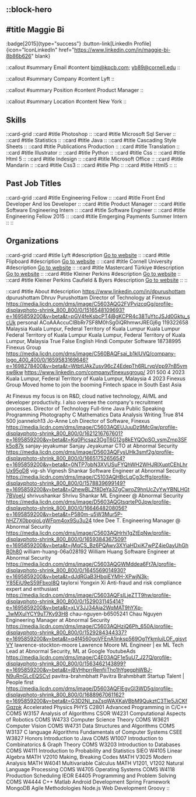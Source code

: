 ::block-hero
---
#title
Maggie Bi
---

:badge[2015]{type="success"}
:button-link[LinkedIn Profile]{icon="IconLinkedIn" href="https://www.linkedin.com/in/maggie-bi-8b86b626" blank}

::callout
#summary
Email
#content
bim@kpcb.com; yb89@cornell.edu
::

::callout
#summary
Company
#content
Lyft
::

::callout
#summary
Position
#content
Product Manager
::

::callout
#summary
Location
#content
New York
::

## Skills
::card-grid
::card
#title
Photoshop
::
::card
#title
Microsoft Sql Server
::
::card
#title
Statistics
::
::card
#title
Java
::
::card
#title
Cascading Style Sheets
::
::card
#title
Publications Production
::
::card
#title
Translation
::
::card
#title
Illustrator
::
::card
#title
Python
::
::card
#title
Css
::
::card
#title
Html 5
::
::card
#title
Indesign
::
::card
#title
Microsoft Office
::
::card
#title
Mandarin
::
::card
#title
Css3
::
::card
#title
Php
::
::card
#title
Html5
::
::

## Past Job Titles
::card-grid
::card
#title
Engineering Fellow
::
::card
#title
Front End Developer And Ios Developer
::
::card
#title
Product Manager
::
::card
#title
Software Engineering Intern
::
::card
#title
Software Engineer
::
::card
#title
Engineering Fellow 2015
::
::card
#title
Emgerging Payments Summer Intern
::
::

## Organizations
::card-grid
::card
#title
Lyft
#description
[Go to website](lyft.com)
::
::card
#title
Flipboard
#description
[Go to website](flipboard.com)
::
::card
#title
Cornell University
#description
[Go to website](cornell.edu)
::
::card
#title
Mastercard Türkiye
#description
[Go to website](mastercard.com.tr)
::
::card
#title
Kleiner Perkins
#description
[Go to website](kleinerperkins.com)
::
::card
#title
Kleiner Perkins Caufield & Byers
#description
[Go to website](kpcb.com)
::
::

::card
#title
About
#description
https://www.linkedin.com/in/dpurushottam dpurushottam Dhruv Purushottam Director of Technology at Finexus https://media.licdn.com/dms/image/C5603AQG2FVPvjzcqGg/profile-displayphoto-shrink_800_800/0/1516548109693?e=1695859200&v=beta&t=pGV4feKsbcPT4jBgKCPR4c38TuYtcJSJd0Gktu_scUk personal ACoAAAccuCIBbRr7SF8M0hSg0iQRhmwrJREGj6g 119322658 Malaysia Kuala Lumpur, Federal Territory of Kuala Lumpur Kuala Lumpur Federal Territory of Kuala Lumpur Kuala Lumpur, Federal Territory of Kuala Lumpur, Malaysia True False English Hindi Computer Software 18738995 Finexus Group https://media.licdn.com/dms/image/C560BAQFsai_b1klUVQ/company-logo_400_400/0/1659583169646?e=1698278400&v=beta&t=WtbtUAkZusy96cZ4EdepTh6RLrvpVpp97nB5vmsw8kw https://www.linkedin.com/company/finexusgroup/ 201 500 4 2023 Kuala Lumpur, Federal Territory of Kuala Lumpur, Malaysia 4 2023 Finexus Group Moved home to join the booming Fintech space in South East Asia

At Finexus my focus is on R&D, cloud native technology, AI/ML and developer productivity. I also oversee the company's recruitment processes. Director of Technology Full-time Java Public Speaking Programming Photography C Mathematics Data Analysis Writing True 814 500 joanneloh13 Jo-Anne Loh Director of Software, Finexus https://media.licdn.com/dms/image/C5603AQEUJuuDz9McGw/profile-displayphoto-shrink_800_800/0/1621216767601?e=1695859200&v=beta&t=Kq0Picsaz3OgT6G12g8kEYQOpSO_vsmZmp3SFk5o87k sanjay-jeyakumar Sanjay Jeyakumar CTO at Abnormal Security https://media.licdn.com/dms/image/D5603AQFysUHk3smf2g/profile-displayphoto-shrink_800_800/0/1665175265654?e=1695859200&v=beta&t=0NTP7obN3XVUSuFYQhWH2WHJRlXuptCEhLhrUx95gD8 vig-sh Vignesh Shankar Software Engineer at Abnormal Security https://media.licdn.com/dms/image/C5103AQHBcLqCg3cffg/profile-displayphoto-shrink_800_800/0/1578839699149?e=1695859200&v=beta&t=QhewBLZf8DeYa3ZgCwroZ9hnUcZyYwYBNLHGt7BVoeU shrivushankar Shrivu Shankar ML Engineer @ Abnormal Security https://media.licdn.com/dms/image/D5603AQGtsqrteP0Jpw/profile-displayphoto-shrink_800_800/0/1664648208056?e=1695859200&v=beta&t=P580m-u5W3Mur5P-hHZ7X0bpgioLgWFpm4ox9Su3u24 tdee Dee T. Engineering Manager @ Abnormal Security https://media.licdn.com/dms/image/C5603AQHrhi1gZtEpNw/profile-displayphoto-shrink_800_800/0/1659384367509?e=1695859200&v=beta&t=jMqCS_Bz6PQAwv3XYiaHDxiK7wPZ4ie0ayUhGhB0h80 william-huang-06a028192 William Huang Software Engineer at Abnormal Security https://media.licdn.com/dms/image/C5603AQGWMddea6Ft7A/profile-displayphoto-shrink_800_800/0/1645569014930?e=1695859200&v=beta&t=dJdRGaB3HbqiEYMH-XPwjN3k-Y85EiU9eS59Fbxol8Q taylorxi Yongxin Xi Anti-fraud and risk compliance expert and enthusiast https://media.licdn.com/dms/image/C5603AQFsILjeZTT9hw/profile-displayphoto-shrink_800_800/0/1529031145414?e=1695859200&v=beta&t=xLV3JJ34Aia2WqMAT9hYXp-_1wMXuIYCY9uT7Ky93H8 chau-nguyen-b6505241 Chau Nguyen Engineering Manager at Abnormal Security https://media.licdn.com/dms/image/C5603AQHziQ6Ph_650A/profile-displayphoto-shrink_800_800/0/1529284344337?e=1695859200&v=beta&t=q4f4560goVFEnA1jnksp569Og1YkmlujLOF_gisvtVY lawrence-stockton-moore Lawrence Moore ML Engineer | ex ML Tech Lead at Abnormal Security, ML at Google YoutubeAds https://media.licdn.com/dms/image/C4E03AQF1e5uU7_J27Q/profile-displayphoto-shrink_800_800/0/1563462143899?e=1695859200&v=beta&t=jBVHhprrRenfiiTho1hYgegphWBJ-N9uRnGLcEQSCvI pavitra-brahmbhatt Pavitra Brahmbhatt Startup Talent | People first https://media.licdn.com/dms/image/D5603AQFlEgvGl3WD5g/profile-displayphoto-shrink_800_800/0/1688967061162?e=1695859200&v=beta&t=G3D2Nl_zaZsqWAXKaVBbM9QukztC3Tle5JjCKfGqzpk Accelerated Physics PHYS C2801 Advanced Programming in C/C++ COMS W3157 Analysis of Algorithms CSOR W4231 Computational Aspects of Robotics COMS W4733 Computer Science Theory COMS W3621 Computer Vision COMS W4731 Data Structures and Algorithms COMS W3137 C language Algorithms Fundamentals of Computer Systems CSEE W3827 Honors Introduction to Java COMS W1007 Introduction to Combinatorics & Graph Theory COMS W3203 Introduction to Databases COMS W4111 Introduction to Probability and Statistics SIEO W4105 Linear Algebra MATH V2010 Making, Breaking Codes MATH V3025 Modern Analysis MATH W4041 Multivariable Calculus MATH V1201, V1202 Natural Language Processing COMS W4705 Operating Systems COMS W4118 Production Scheduling IEOR E4405 Programming and Problem Solving COMS W4444 C++ Matlab Android Development Spring Framework MongoDB Agile Methodologies Node.js Web Development Groovy
::
